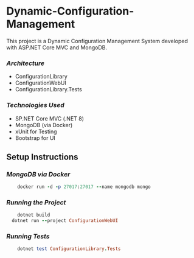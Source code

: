 # Dynamic-Configuration-Management
This project is a Dynamic Configuration Management System developed with ASP.NET Core MVC and MongoDB.

### _Architecture_
- ConfigurationLibrary         
- ConfigurationWebUI
- ConfigurationLibrary.Tests      

### _Technologies Used_
- SP.NET Core MVC (.NET 8)
- MongoDB (via Docker)
- xUnit for Testing
- Bootstrap for UI

## Setup Instructions
### _MongoDB via Docker_
```ruby
	docker run -d -p 27017:27017 --name mongodb mongo
```

### _Running the Project_
```ruby
	dotnet build
  dotnet run --project ConfigurationWebUI
```
### _Running Tests_
```ruby
	dotnet test ConfigurationLibrary.Tests
```
